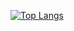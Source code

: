 [![Top Langs](https://github-readme-stats.vercel.app/api/top-langs/?username=matheus-reyes&show_icons=true&theme=radical&layout=compact&langs_count=8)](https://github.com/anuraghazra/github-readme-stats)

<!-- Credits: https://github.com/anuraghazra/github-readme-stats -->
